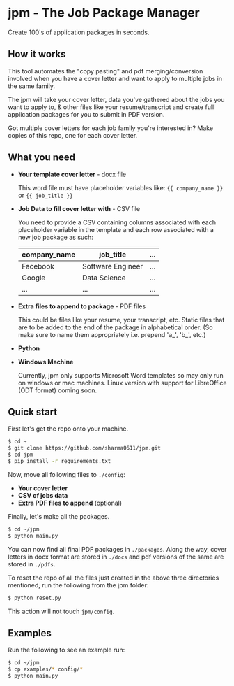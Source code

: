 # jpm - The Job Package Manager

Create 100's of application packages in seconds. 

## How it works
This tool automates the "copy pasting" and pdf merging/conversion involved when you have a cover letter and want to apply to multiple jobs in the same family.

The jpm will take your cover letter, data you've gathered about the jobs you want to apply to, & other files like your resume/transcript and create full application packages for you to submit in PDF version.

Got multiple cover letters for each job family you're interested in? Make copies of this repo, one for each cover letter.

## What you need
* **Your template cover letter** - docx file

  This word file must have  placeholder variables like: `{{ company_name }}` or `{{ job_title }}`

* **Job Data to fill cover letter with** - CSV file

  You need to provide a CSV containing columns associated with each placeholder variable in the template and each row associated with a new job package as such:

  | company_name | job_title         | ... |
  |--------------|-------------------|-----|
  | Facebook     | Software Engineer | ... |
  | Google       | Data Science      | ... |
  | ...          | ...               | ... |

* **Extra files to append to package** - PDF files

  This could be files like your resume, your transcript, etc. Static files that are to be added to the end of the package in alphabetical order. (So make sure to name them appropriately i.e. prepend 'a_', 'b_', etc.)

* **Python**
* **Windows Machine**

  Currently, jpm only supports Microsoft Word templates so may only run on windows or mac machines. Linux version with support for LibreOffice (ODT format) coming soon.


## Quick start

First let's get the repo onto your machine.
```bash
$ cd ~
$ git clone https://github.com/sharma0611/jpm.git
$ cd jpm
$ pip install -r requirements.txt
```

Now, move all following files to `./config`:
* **Your cover letter**
* **CSV of jobs data**
* **Extra PDF files to append** (optional)

Finally, let's make all the packages.
```bash
$ cd ~/jpm
$ python main.py
```

You can now find all final PDF packages in `./packages`. Along the way, cover letters in docx format are stored in `./docs` and pdf versions of the same are stored in `./pdfs`.

To reset the repo of all the files just created in the above three directories mentioned, run the following from the jpm folder:
```bash
$ python reset.py
```

This action will not touch `jpm/config`.

## Examples

Run the following to see an example run:
```bash
$ cd ~/jpm
$ cp examples/* config/* 
$ python main.py
```

